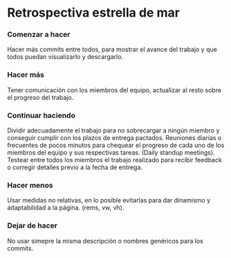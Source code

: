 # Retrospectiva estrella de mar 

### Comenzar a hacer
Hacer más commits entre todos, para mostrar el avance del trabajo y que todos puedan visualizarlo y descargarlo.
### Hacer más
Tener comunicación con los miembros del equipo, actualizar al resto sobre el progreso del trabajo.
### Continuar haciendo
Dividir adecuadamente el trabajo para no sobrecargar a ningún miembro y conseguir cumplir con los plazos de entrega pactados.
Reuniones diarias o frecuentes de pocos minutos para chequear el progreso de cada uno de los miembros del equipo y sus respectivas tareas. (Daily standup meetings).
Testear entre todos los miembros el trabajo realizado para recibir feedback o corregir detalles previo a la fecha de entrega.
### Hacer menos
Usar medidas no relativas, en lo posible evitarlas para dar dinamismo y adaptabilidad a la página. (rems, vw, vh).
### Dejar de hacer
No usar simepre la misma descripción o nombres genéricos para los commits.
